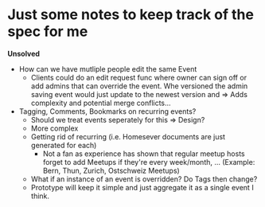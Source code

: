 # Just some notes to keep track of the spec for me

**Unsolved**

- How can we have mutliple people edit the same Event
  - Clients could do an edit request func where owner can sign off or add admins
    that can override the event. Whe versioned the admin saving event would just
    update to the newest version and => Adds complexity and potential merge
    conflicts...
- Tagging, Comments, Bookmarks on recurring events?
  - Should we treat events seperately for this => Design?
  - More complex
  - Getting rid of recurring (i.e. Homesever documents are just generated for
    each)
    - Not a fan as experience has shown that regular meetup hosts forget to add
      Meetups if they're every week/month, ... (Example: Bern, Thun, Zurich,
      Ostschweiz Meetups)
  - What if an instance of an event is overridden? Do Tags then change?
  - Prototype will keep it simple and just aggregate it as a single event I
    think.
